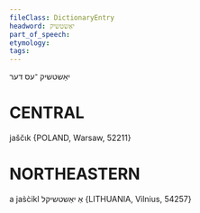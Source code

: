 ```yaml
---
fileClass: DictionaryEntry
headword: יאַשטשיק
part_of_speech: 
etymology: 
tags: 
---
```

יאַשטשיק
־עס
דער

CENTRAL
========

jaščɩk {POLAND, Warsaw, 52211}

NORTHEASTERN
==============

a jas̀c̀ikl אַ יאַשטשיקל {LITHUANIA, Vilnius, 54257}